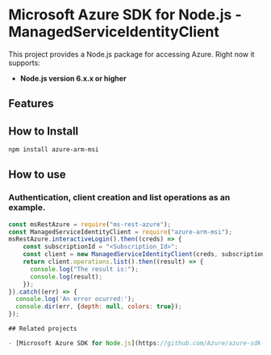 # Microsoft Azure SDK for Node.js - ManagedServiceIdentityClient
This project provides a Node.js package for accessing Azure. Right now it supports:
- **Node.js version 6.x.x or higher**

## Features


## How to Install

```bash
npm install azure-arm-msi
```

## How to use

### Authentication, client creation and list operations as an example.

```javascript
const msRestAzure = require("ms-rest-azure");
const ManagedServiceIdentityClient = require("azure-arm-msi");
msRestAzure.interactiveLogin().then((creds) => {
    const subscriptionId = "<Subscription_Id>";
    const client = new ManagedServiceIdentityClient(creds, subscriptionId);
    return client.operations.list().then((result) => {
      console.log("The result is:");
      console.log(result);
    });
}).catch((err) => {
  console.log('An error ocurred:');
  console.dir(err, {depth: null, colors: true});
});

## Related projects

- [Microsoft Azure SDK for Node.js](https://github.com/Azure/azure-sdk-for-node)
